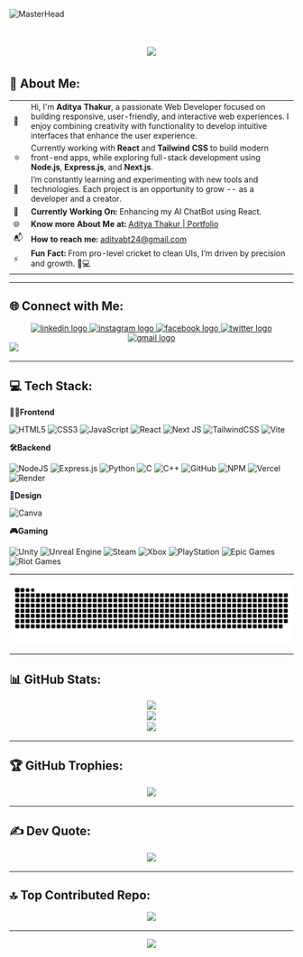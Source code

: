 ![MasterHead](https://i.redd.it/n8agw6z2smyb1.gif)
<h1 align="center">
  <img src="https://readme-typing-svg.herokuapp.com/?font=Righteous&size=35&center=true&vCenter=true&width=500&height=70&duration=5500&lines=Hi+There!+👋;+I'm+Aditya+Thakur!" />
</h1>

## 💫 About Me:

<table>
  <tr>
    <td>👋</td>
    <td>Hi, I'm <strong>Aditya Thakur</strong>, a passionate Web Developer focused on building responsive, user-friendly, and interactive web experiences. I enjoy combining creativity with functionality to develop intuitive interfaces that enhance the user experience.</td>
  </tr>
  <tr>
    <td>⚛️</td>
    <td>Currently working with <strong>React</strong> and <strong>Tailwind CSS</strong> to build modern front-end apps, while exploring full-stack development using <strong>Node.js</strong>, <strong>Express.js</strong>, and <strong>Next.js</strong>.</td>
  </tr>
  <tr>
    <td>🚀</td>
    <td>I’m constantly learning and experimenting with new tools and technologies. Each project is an opportunity to grow -- as a developer and a creator.</td>
  </tr>
  <tr>
    <td>🔧</td>
    <td><strong>Currently Working On:</strong> Enhancing my AI ChatBot using React.</td>
  </tr>
  <tr>
    <td>🌐</td>
    <td><strong>Know more About Me at:</strong> <a href="https://my-portfolio-git-main-adityabts-projects.vercel.app" target="_blank">Aditya Thakur | Portfolio</a></td>
  </tr>
  <tr>
    <td>📬</td>
    <td><strong>How to reach me:</strong> <a href="mailto:adityabt24@gmail.com">adityabt24@gmail.com</a></td>
  </tr>
  <tr>
    <td>⚡</td>
    <td><strong>Fun Fact:</strong> From pro-level cricket to clean UIs, I’m driven by precision and growth. 🏏💻</td>
  </tr>
</table>

---

## 🌐 Connect with Me:
<div align="center">
  <a href="https://www.linkedin.com/in/aditya-thakur-4086bb2a7/" target="_blank">
    <img src="https://raw.githubusercontent.com/maurodesouza/profile-readme-generator/master/src/assets/icons/social/linkedin/default.svg" width="52" height="40" alt="linkedin logo"  />
  </a>
  <a href="https://www.instagram.com/adxtya.thakxr/" target="_blank">
    <img src="https://raw.githubusercontent.com/maurodesouza/profile-readme-generator/master/src/assets/icons/social/instagram/default.svg" width="52" height="40" alt="instagram logo"  />
  </a>
  <a href="https://www.facebook.com/profile.php?id=100063610430752" target="_blank">
    <img src="https://raw.githubusercontent.com/maurodesouza/profile-readme-generator/master/src/assets/icons/social/facebook/default.svg" width="52" height="40" alt="facebook logo"  />
  </a>
  <a href="https://x.com/AdityaT1105" target="_blank">
    <img src="https://raw.githubusercontent.com/maurodesouza/profile-readme-generator/master/src/assets/icons/social/twitter/default.svg" width="52" height="40" alt="twitter logo"  />
  </a>
  <a href="mailto:adityabt24@gmail.com">
    <img src="https://raw.githubusercontent.com/maurodesouza/profile-readme-generator/master/src/assets/icons/social/gmail/default.svg" width="52" height="40" alt="gmail logo"  />
  </a>
</div>

<div align="left">
  <img src="https://visitor-badge.laobi.icu/badge?page_id=Adityabt.Adityabt&"  />
</div>

---

## 💻 Tech Stack:
<div align="left">

**🧑‍💻Frontend** 

![HTML5](https://img.shields.io/badge/html5-%23E34F26.svg?style=for-the-badge&logo=html5&logoColor=white) 
![CSS3](https://img.shields.io/badge/css3-%231572B6.svg?style=for-the-badge&logo=css3&logoColor=white) 
![JavaScript](https://img.shields.io/badge/javascript-%23323330.svg?style=for-the-badge&logo=javascript&logoColor=%23F7DF1E) 
![React](https://img.shields.io/badge/react-%2320232a.svg?style=for-the-badge&logo=react&logoColor=%2361DAFB) 
![Next JS](https://img.shields.io/badge/Next-black?style=for-the-badge&logo=next.js&logoColor=white) 
![TailwindCSS](https://img.shields.io/badge/tailwindcss-%2338B2AC.svg?style=for-the-badge&logo=tailwind-css&logoColor=white) 
![Vite](https://img.shields.io/badge/vite-%23646CFF.svg?style=for-the-badge&logo=vite&logoColor=white)

**🛠️Backend**  

![NodeJS](https://img.shields.io/badge/node.js-6DA55F?style=for-the-badge&logo=node.js&logoColor=white) 
![Express.js](https://img.shields.io/badge/express.js-%23404d59.svg?style=for-the-badge&logo=express&logoColor=%2361DAFB) 
![Python](https://img.shields.io/badge/python-3670A0?style=for-the-badge&logo=python&logoColor=ffdd54) 
![C](https://img.shields.io/badge/c-%2300599C.svg?style=for-the-badge&logo=c&logoColor=white) 
![C++](https://img.shields.io/badge/c++-%2300599C.svg?style=for-the-badge&logo=c%2B%2B&logoColor=white) 
![GitHub](https://img.shields.io/badge/github-%23121011.svg?style=for-the-badge&logo=github&logoColor=white) 
![NPM](https://img.shields.io/badge/NPM-%23CB3837.svg?style=for-the-badge&logo=npm&logoColor=white) 
![Vercel](https://img.shields.io/badge/vercel-%23000000.svg?style=for-the-badge&logo=vercel&logoColor=white) 
![Render](https://img.shields.io/badge/Render-%46E3B7.svg?style=for-the-badge&logo=render&logoColor=white) 

**🎨Design**  

![Canva](https://img.shields.io/badge/Canva-%2300C4CC.svg?style=for-the-badge&logo=Canva&logoColor=white)

**🎮Gaming**  

![Unity](https://img.shields.io/badge/unity-%23000000.svg?style=for-the-badge&logo=unity&logoColor=white) 
![Unreal Engine](https://img.shields.io/badge/unrealengine-%23313131.svg?style=for-the-badge&logo=unrealengine&logoColor=white) 
![Steam](https://img.shields.io/badge/steam-%23000000.svg?style=for-the-badge&logo=steam&logoColor=white) 
![Xbox](https://img.shields.io/badge/xbox-%23107C10.svg?style=for-the-badge&logo=xbox&logoColor=white) 
![PlayStation](https://img.shields.io/badge/PSN-%230070D1.svg?style=for-the-badge&logo=Playstation&logoColor=white) 
![Epic Games](https://img.shields.io/badge/epicgames-%23313131.svg?style=for-the-badge&logo=epicgames&logoColor=white) 
![Riot Games](https://img.shields.io/badge/riotgames-D32936.svg?style=for-the-badge&logo=riotgames&logoColor=white)

</div>

---

<picture>
  <source media="(prefers-color-scheme: dark)" srcset="https://raw.githubusercontent.com/tobiasmeyhoefer/tobiasmeyhoefer/output/github-snake-dark.svg" />
  <source media="(prefers-color-scheme: light)" srcset="https://raw.githubusercontent.com/Adityabt/Adityabt/output/github-snake.svg" />
  <img alt="github-snake" src="https://raw.githubusercontent.com/Adityabt/Adityabt/output/github-snake.svg" />
</picture>

---

## 📊 GitHub Stats:
<div align="center">
  <img src="https://github-readme-stats.vercel.app/api?username=Adityabt&theme=aura&hide_border=false&include_all_commits=true&count_private=false" /><br/>
  <img src="https://nirzak-streak-stats.vercel.app/?user=Adityabt&theme=aura&hide_border=false" /><br/>
  <img src="https://github-readme-stats.vercel.app/api/top-langs/?username=Adityabt&theme=aura&hide_border=false&include_all_commits=true&count_private=false&layout=compact" />
</div>

---

## 🏆 GitHub Trophies:
<div align="center">
  <img src="https://github-profile-trophy.vercel.app/?username=Adityabt&theme=dark&no-frame=true&no-bg=false&margin-w=4" />
</div>

---

## ✍️ Dev Quote:
<div align="center">
  <img src="https://quotes-github-readme.vercel.app/api?type=horizontal&theme=dark" />
</div>

---

## 🔝 Top Contributed Repo:
<div align="center">
  <img src="https://github-contributor-stats.vercel.app/api?username=Adityabt&limit=5&theme=dark&combine_all_yearly_contributions=true" />
</div>

---

<div align="center">

[![](https://visitcount.itsvg.in/api?id=Adityabt&icon=0&color=0)](https://visitcount.itsvg.in)

</div>




